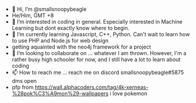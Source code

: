 - 👋 Hi, I’m @smallsnoopybeagle
- He/Him, GMT +8
- 👀 I’m interested in coding in general. Especially interested in Machine Learning but dont exactly know where to begin.
- 🌱 I’m currently learning Javascript, C++, Python. Can't wait to learn how to use PHP and Node.js for web design
- getting aquainted with the neo4j framework for a project
- 💞️ I’m looking to collaborate on ... whatever I am thrown. However, I'm a rather busy high schooler for now, and I still have a lot to learn about coding
- 📫 How to reach me ... reach me on discord smallsnoopybeagle#5875 dms open
- pfp from https://wall.alphacoders.com/tag/4k-xerneas-%28pok%C3%A9mon%29-wallpapers i love pokemon

